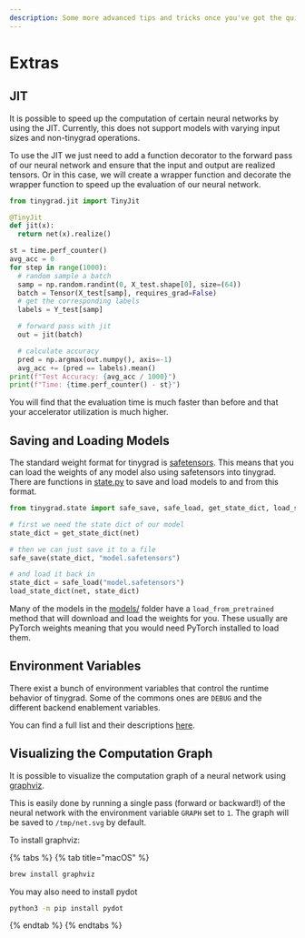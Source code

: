 ```yaml
---
description: Some more advanced tips and tricks once you've got the quickstart running.
---
```


# Extras

## JIT

It is possible to speed up the computation of certain neural networks by using the JIT. Currently, this does not support models with varying input sizes and non-tinygrad operations.

To use the JIT we just need to add a function decorator to the forward pass of our neural network and ensure that the input and output are realized tensors. Or in this case, we will create a wrapper function and decorate the wrapper function to speed up the evaluation of our neural network.

```python
from tinygrad.jit import TinyJit

@TinyJit
def jit(x):
  return net(x).realize()

st = time.perf_counter()
avg_acc = 0
for step in range(1000):
  # random sample a batch
  samp = np.random.randint(0, X_test.shape[0], size=(64))
  batch = Tensor(X_test[samp], requires_grad=False)
  # get the corresponding labels
  labels = Y_test[samp]

  # forward pass with jit
  out = jit(batch)

  # calculate accuracy
  pred = np.argmax(out.numpy(), axis=-1)
  avg_acc += (pred == labels).mean()
print(f"Test Accuracy: {avg_acc / 1000}")
print(f"Time: {time.perf_counter() - st}")
```

You will find that the evaluation time is much faster than before and that your accelerator utilization is much higher.

## Saving and Loading Models

The standard weight format for tinygrad is [safetensors](https://github.com/huggingface/safetensors). This means that you can load the weights of any model also using safetensors into tinygrad. There are functions in [state.py](https://github.com/geohot/tinygrad/blob/master/tinygrad/state.py) to save and load models to and from this format.

```python
from tinygrad.state import safe_save, safe_load, get_state_dict, load_state_dict

# first we need the state dict of our model
state_dict = get_state_dict(net)

# then we can just save it to a file
safe_save(state_dict, "model.safetensors")

# and load it back in
state_dict = safe_load("model.safetensors")
load_state_dict(net, state_dict)
```

Many of the models in the [models/](https://github.com/geohot/tinygrad/blob/master/models) folder have a `load_from_pretrained` method that will download and load the weights for you. These usually are PyTorch weights meaning that you would need PyTorch installed to load them.

## Environment Variables

There exist a bunch of environment variables that control the runtime behavior of tinygrad. Some of the commons ones are `DEBUG` and the different backend enablement variables.

You can find a full list and their descriptions [here](../environment\_variables/).

## Visualizing the Computation Graph

It is possible to visualize the computation graph of a neural network using [graphviz](https://graphviz.org/).

This is easily done by running a single pass (forward or backward!) of the neural network with the environment variable `GRAPH` set to `1`. The graph will be saved to `/tmp/net.svg` by default.

To install graphviz:

{% tabs %}
{% tab title="macOS" %}
```bash
brew install graphviz
```

You may also need to install pydot

```bash
python3 -m pip install pydot
```
{% endtab %}
{% endtabs %}
